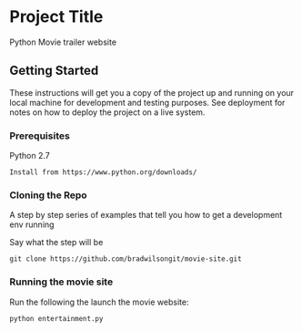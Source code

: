 # Project Title

Python Movie trailer website

## Getting Started

These instructions will get you a copy of the project up and running on your local machine for development and testing purposes. See deployment for notes on how to deploy the project on a live system.

### Prerequisites

Python 2.7

```
Install from https://www.python.org/downloads/
```

### Cloning the Repo

A step by step series of examples that tell you how to get a development env running

Say what the step will be

```
git clone https://github.com/bradwilsongit/movie-site.git   
```

### Running the movie site

Run the following the launch the movie website:

```
python entertainment.py
```

